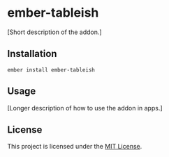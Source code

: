 ember-tableish
==============================================================================

[Short description of the addon.]

Installation
------------------------------------------------------------------------------

```
ember install ember-tableish
```


Usage
------------------------------------------------------------------------------

[Longer description of how to use the addon in apps.]


License
------------------------------------------------------------------------------

This project is licensed under the [MIT License](LICENSE.md).
